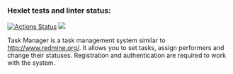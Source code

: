 ### Hexlet tests and linter status:
[![Actions Status](https://github.com/molych/php-project-lvl4/workflows/hexlet-check/badge.svg)](https://github.com/molych/php-project-lvl4/actions)
<a href="https://github.com/molych/php-project-lvl3/actions"><img src="https://github.com/molych/php-project-lvl3/workflows/PHP-CI/badge.svg" /></a>

Task Manager is a task management system similar to http://www.redmine.org/. It allows you to set tasks, assign performers and change their statuses. Registration and authentication are required to work with the system.
